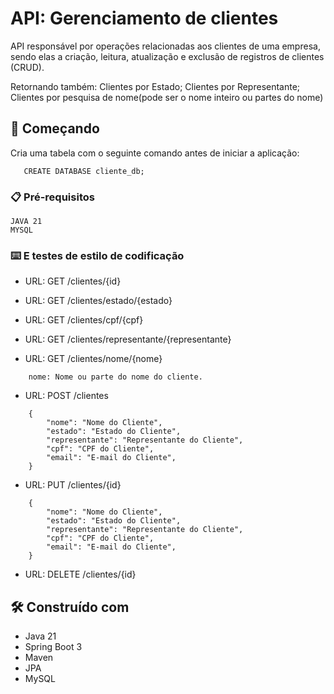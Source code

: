 # API: Gerenciamento de clientes

API responsável por operações relacionadas aos clientes de uma empresa, sendo elas a criação, leitura, atualização e exclusão de registros de clientes (CRUD).

Retornando também:
Clientes por Estado;
Clientes por Representante;
Clientes por pesquisa de nome(pode ser o nome inteiro ou partes do nome)

## 🚀 Começando

Cria uma tabela com o seguinte comando antes de iniciar a aplicação:

```
   CREATE DATABASE cliente_db;
```

### 📋 Pré-requisitos

```
JAVA 21
MYSQL
```

### ⌨️ E testes de estilo de codificação

* URL: GET /clientes/{id}

* URL: GET /clientes/estado/{estado}

* URL: GET /clientes/cpf/{cpf}

* URL: GET /clientes/representante/{representante}

* URL: GET /clientes/nome/{nome}
```
    nome: Nome ou parte do nome do cliente.
```

* URL: POST /clientes
```
    {
        "nome": "Nome do Cliente",
        "estado": "Estado do Cliente",
        "representante": "Representante do Cliente",
        "cpf": "CPF do Cliente",
        "email": "E-mail do Cliente",
    }
```
* URL: PUT /clientes/{id}
```
    {
        "nome": "Nome do Cliente",
        "estado": "Estado do Cliente",
        "representante": "Representante do Cliente",
        "cpf": "CPF do Cliente",
        "email": "E-mail do Cliente",
    }
```
* URL: DELETE /clientes/{id}



## 🛠️ Construído com
* Java 21
* Spring Boot 3
* Maven
* JPA
* MySQL


